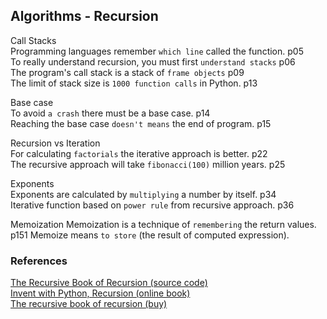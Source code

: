 ## Algorithms - Recursion

Call Stacks  
Programming languages remember `which line` called the function.    p05  
To really understand recursion, you must first `understand stacks`  p06  
The program's call stack is a stack of `frame objects`              p09  
The limit of stack size is `1000 function calls` in Python.         p13  

Base case   
To avoid `a crash` there must be a base case.                       p14  
Reaching the base case `doesn't means` the end of program.          p15  

Recursion vs Iteration  
For calculating `factorials` the iterative approach is better.      p22  
The recursive approach will take `fibonacci(100)` million years.    p25  

Exponents  
Exponents are calculated by `multiplying` a number by itself.       p34  
Iterative function based on `power rule` from recursive approach.   p36   

Memoization
Memoization is a technique of `remembering` the return values. p151
Memoize means `to store` (the result of computed expression).


### References

[The Recursive Book of Recursion (source code)](https://github.com/asweigart/the-recursive-book-of-recursion)  
[Invent with Python, Recursion (online book)](https://inventwithpython.com/recursion/)  
[The recursive book of recursion (buy)](https://www.amazon.com/gp/product/B09BKL34VL)

